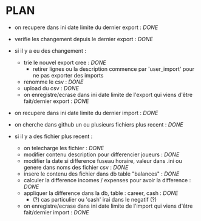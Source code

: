 # PLAN
- on recupere dans ini date limite du dernier export : *DONE*
- verifie les changement depuis le dernier export : *DONE*
- si il y a eu des changement :
    - trie le nouvel export cree : *DONE*
        - retirer lignes ou la description commence par 'user_import' pour ne pas exporter des imports
    - renomme le csv : *DONE*
    - upload du csv : *DONE*
    - on enregistre/ecrase dans ini date limite de l'export qui viens d'être fait/dernier export : *DONE*


- on recupere dans ini date limite du dernier import : *DONE*
- on cherche dans github un ou plusieurs fichiers plus recent : *DONE*
- si il y a des fichier plus recent : 
    - on telecharge les fichier : *DONE*
    - modifier contenu description pour differencier joueurs : *DONE*
    - modifier la date si difference fuseau horaire, valeur dans .ini ou genere dans noms des fichier csv : *DONE*
    - insere le contenu des fichier dans db table "balances" : *DONE*
    - calculer la difference incomes / expenses pour avoir la difference : *DONE*
    - appliquer la difference dans la db, table : career, cash : *DONE*
        - (?) cas particulier ou 'cash' irai dans le negatif (?)
    - on enregistre/ecrase dans ini date limite de l'import qui viens d'être fait/dernier import : *DONE*


